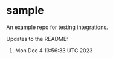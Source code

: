 # sample

An example repo for testing integrations.

Updates to the README:

1. Mon Dec  4 13:56:33 UTC 2023
